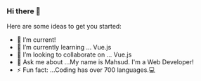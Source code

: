 ### Hi there 👋 

Here are some ideas to get you started:

- 🔭 I’m current!
- 🌱 I’m currently learning ... Vue.js
- 👯 I’m looking to collaborate on ... Vue.js
- 💬 Ask me about ...My name is Mahsud. I'm a Web Developer!
- ⚡ Fun fact: ...Coding has over 700 languages.💻
